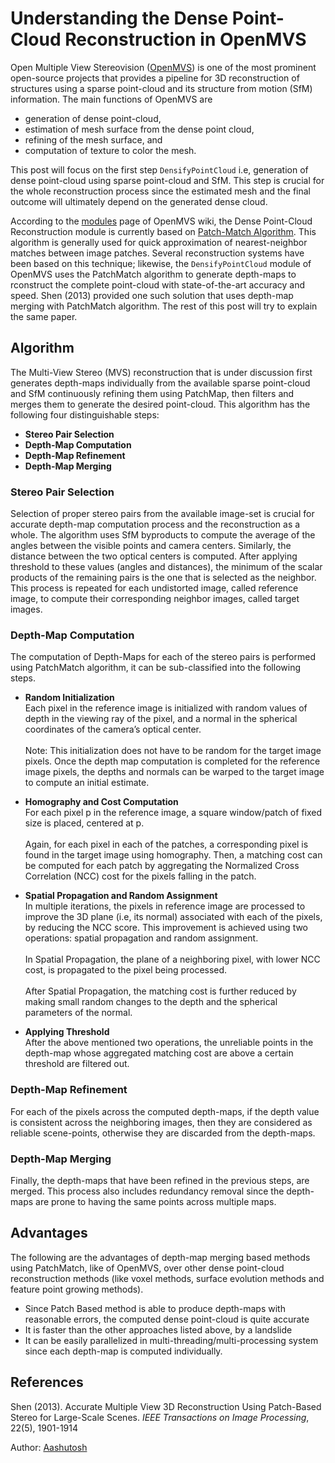 Understanding the Dense Point-Cloud Reconstruction in OpenMVS
=============================================================
Open Multiple View Stereovision (<a href="">OpenMVS</a>) is one of the most prominent open-source projects that provides a pipeline for 3D reconstruction of structures using a sparse point-cloud and its structure from motion (SfM) information. The main functions of OpenMVS are 
* generation of dense point-cloud, 
* estimation of mesh surface from the dense point cloud, 
* refining of the mesh surface, and 
* computation of texture to color the mesh. 

This post will focus on the first step ```DensifyPointCloud``` i.e, generation of dense point-cloud using sparse point-cloud and SfM. This step is crucial for the whole reconstruction process since the estimated mesh and the final outcome will ultimately depend on the generated dense cloud.

According to the <a href="https://github.com/cdcseacave/openMVS/wiki/Modules">modules</a> page of OpenMVS wiki, the Dense Point-Cloud Reconstruction module is currently based on <a href="https://gfx.cs.princeton.edu/pubs/Barnes_2009_PAR/">Patch-Match Algorithm</a>. This algorithm is generally used for quick approximation of nearest-neighbor matches between image patches. Several reconstruction systems have been based on this technique; likewise, the ```DensifyPointCloud``` module of OpenMVS uses the PatchMatch algorithm to generate depth-maps to rconstruct the complete point-cloud with state-of-the-art accuracy and speed. Shen (2013) provided one such solution that uses depth-map merging with PatchMatch algorithm. The rest of this post will try to explain the same paper.

Algorithm
---------
The Multi-View Stereo (MVS) reconstruction that is under discussion first generates depth-maps individually from the available sparse point-cloud and SfM continuously refining them using PatchMap, then filters and merges them to generate the desired point-cloud. This algorithm has the following four distinguishable steps: 
* **Stereo Pair Selection**
* **Depth-Map Computation**
* **Depth-Map Refinement**
* **Depth-Map Merging**

### Stereo Pair Selection
Selection of proper stereo pairs from the available image-set is crucial for accurate depth-map computation process and the reconstruction as a whole. The algorithm uses SfM byproducts to compute the average of the angles between the visible points and camera centers. Similarly, the distance between the two optical centers is computed. After applying threshold to these values (angles and distances), the minimum of the scalar products of the remaining pairs is the one that is selected as the neighbor. This process is repeated for each undistorted image, called reference image, to compute their corresponding neighbor images, called target images.

### Depth-Map Computation
The computation of Depth-Maps for each of the stereo pairs is performed using PatchMatch algorithm, it can be sub-classified into the following steps.
* **Random Initialization**<br>
Each pixel in the reference image is initialized with random values of depth in the viewing ray of the pixel, and a normal in the spherical coordinates of the camera’s optical center.<br/><br/>Note: This initialization does not have to be random for the target image pixels. Once the depth map computation is completed for the reference image pixels, the depths and normals can be warped to the target image to compute an initial estimate.

* **Homography and Cost Computation**<br>
For each pixel p in the reference image, a square window/patch of fixed size is placed, centered at p.<br/><br/>Again, for each pixel in each of the patches, a corresponding pixel is found in the target image using homography. Then, a matching cost can be computed for each patch by aggregating the Normalized Cross Correlation (NCC) cost for the pixels falling in the patch.

* **Spatial Propagation and Random Assignment**<br>
In multiple iterations, the pixels in reference image are processed to improve the 3D plane (i.e, its normal) associated with each of the pixels, by reducing the NCC score. This improvement is achieved using two operations: spatial propagation and random assignment.<br/><br/>In Spatial Propagation, the plane of a neighboring pixel, with lower NCC cost, is propagated to the pixel being processed.<br/><br/>After Spatial Propagation, the matching cost is further reduced by making small random changes to the depth and the spherical parameters of the normal.

* **Applying Threshold**<br>
After the above mentioned two operations, the unreliable points in the depth-map whose aggregated matching cost are above a certain threshold are filtered out.

### Depth-Map Refinement
For each of the pixels across the computed depth-maps, if the depth value is consistent across the neighboring images, then they are considered as reliable scene-points, otherwise they are discarded from the depth-maps.

### Depth-Map Merging
Finally, the depth-maps that have been refined in the previous steps, are merged. This process also includes redundancy removal since the depth-maps are prone to having the same points across multiple maps.

Advantages
----------
The following are the advantages of depth-map merging based methods using PatchMatch, like of OpenMVS, over other dense point-cloud reconstruction methods (like voxel methods, surface evolution methods and feature point growing methods).
* Since Patch Based method is able to produce depth-maps with reasonable errors, the computed dense point-cloud is quite accurate
* It is faster than the other approaches listed above, by a landslide
* It can be easily parallelized in multi-threading/multi-processing system since each depth-map is computed individually.

References
----------
Shen (2013). Accurate Multiple View 3D Reconstruction Using Patch-Based Stereo for Large-Scale Scenes. *IEEE Transactions on Image Processing*, 22(5), 1901-1914

Author: <a href="https://github.com/aashutosh1997">Aashutosh</a>